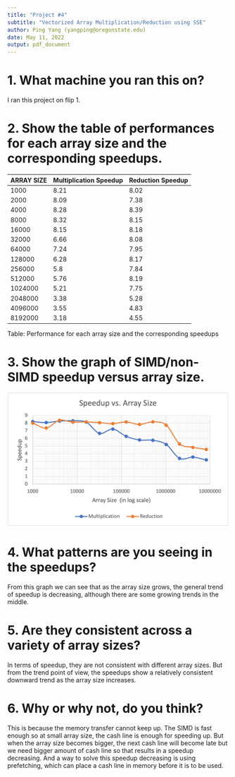 ```yaml
---
title: "Project #4"
subtitle: "Vectorized Array Multiplication/Reduction using SSE"
author: Ping Yang (yangping@oregonstate.edu)
date: May 11, 2022
output: pdf_document
---
```


# 1. What machine you ran this on?

I ran this project on flip 1.

# 2. Show the table of performances for each array size and the corresponding speedups.

| ARRAY SIZE | Multiplication Speedup | Reduction Speedup |
| :-------- | :--------------------- | :---------------- |
| 1000      | 8.21                   | 8.02              |
| 2000      | 8.09                   | 7.38              |
| 4000      | 8.28                   | 8.39              |
| 8000      | 8.32                   | 8.15              |
| 16000     | 8.15                   | 8.18              |
| 32000     | 6.66                   | 8.08              |
| 64000     | 7.24                   | 7.95              |
| 128000    | 6.28                   | 8.17              |
| 256000    | 5.8                    | 7.84              |
| 512000    | 5.76                   | 8.19              |
| 1024000   | 5.21                   | 7.75              |
| 2048000   | 3.38                   | 5.28              |
| 4096000   | 3.55                   | 4.83              |
| 8192000   | 3.18                   | 4.55              |

Table: Performance for each array size and the corresponding speedups

# 3. Show the graph of SIMD/non-SIMD speedup versus array size.

![SIMD/non-SIMD speedup versus array size](Picture1.png)

# 4. What patterns are you seeing in the speedups?

From this graph we can see that as the array size grows, the general trend of speedup is decreasing, although there are some growing trends in the middle.

# 5. Are they consistent across a variety of array sizes?

In terms of speedup, they are not consistent with different array sizes. But from the trend point of view, the speedups show a relatively consistent downward trend as the array size increases.

# 6. Why or why not, do you think?

This is because the memory transfer cannot keep up. The SIMD is fast enough so at small array size, the cash line is enough for speeding up. But when the array size becomes bigger, the next cash line will become late but we need bigger amount of cash line so that results in a speedup decreasing. And a way to solve this speedup decreasing is using prefetching, which can place a cash line in memory before it is to be used.